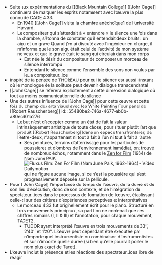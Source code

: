 - Suite aux expérimentations du [[Black Mountain College]] [[John Cage]] continuera de marquer les esprits notamment avec l’œuvre la plus connu de CAGE 4:33.
	- En 1940 [[John Cage]] visita la chambre anéchoïque1 de l’université Harvard.
	- Le compositeur qui s’attendait à « entendre » le silence une fois dans la chambre, s’étonna de constater qu’il entendait deux bruits : un aigu et un grave 
	            Quand j’en ai discuté avec l’ingénieur en charge, il m’informa que le son aigu était celui de l’activité de mon système nerveux et que le grave était le sang qui circulait dans mon corps
		- Est née le désir du compositeur de composer un morceau de silence interrompu
		- Entendant le silence comme l’ensemble des sons non voulus par le..a compositeur..ice
- Inspiré de la pensée de THOREAU pour qui le silence est aussi l’instant où le monologue de la solitude peut devenir dialogue transcendantal
- [[John Cage]] se référera explicitement à cette dimension dialogique où tout au moins communicationnelle du silence
- Une des autres influence de [[John Cage]] pour cette œuvre et cette fois du champ des arts visuel avec les  White Painting Four panel de [[Robert Rauschenberg]]
  id:: 65480be2-746a-4677-ab0b-a80ec601a276
	- Le but n’est d’accepter comme un état de fait la valeur intrinsèquement artistique de toute chose, pour situer plutôt l’art que produit [[Robert Rauschenberg]]dans un espace transfrontalier, de l’entre-deux, n’appartenant ni tout à fait à l’un ni tout à fait à l’autre
		- Ses peintures, terrains d’atterrissage pour les particules de poussières et d’ombres de l’environnement immédiat, ont trouvé de nombreux échos, notamment dans le [Zen for Film](https://www.dailymotion.com/video/x247rzn) (1964) de Nam June PAIK ![Fluxus Film: Zen For Film (Nam June Paik, 1962-1964) - Vídeo Dailymotion](https://s2.dmcdn.net/v/7eLLp1LWBKRa0C3FU/x240) qui ne figure aucune image, si ce n’est la poussière qui s’est progressivement déposée sur la pellicule.
- Pour [[John Cage]] l’importance du temps de l’œuvre, de la durée et de son lieu d’exécution, donc de son contexte, et de l’intégration du spectateur..ices dans le processus de formation de l’œuvre, établissant celle-ci sur des critères d’expériences perceptives et interprétatives
	- Le morceau 4:33 fut originellement écrit pour le piano. Structuré en trois mouvements principaux, sa partition ne contenait que des chiffres romains (I, II & III) et l’annotation, pour chaque mouvement, TACET2.
		- TUDOR ayant interprété l’œuvre en trois mouvements de 33’’, 2’40’’ et 1’20’’. L’œuvre peut cependant être exécutée par n’importe quel instrumentiste ou combinaison d’instrumentistes et sur n’importe quelle durée (si bien qu’elle pourrait porter le nom plus exact de Tacet).
- L’œuvre inclut la présence et les réactions des spectateur..ices libre de réagir